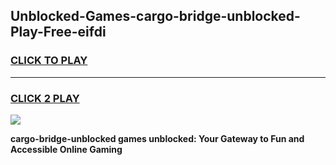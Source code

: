 
## Unblocked-Games-cargo-bridge-unblocked-Play-Free-eifdi
<h3>
<a href="https://premium76.site?title=cargo-bridge-unblocked&ref=10A">CLICK TO PLAY</a></h3>
<hr>

<h3>
<a href="https://premium76.site?title=cargo-bridge-unblocked&ref=10A">CLICK 2 PLAY</a>
  
</h3>

<a href="https://premium76.site?title=cargo-bridge-unblocked&ref=10A"><img src="https://clearcache.store/games.png"></a>


**cargo-bridge-unblocked games unblocked: Your Gateway to Fun and Accessible Online Gaming**
